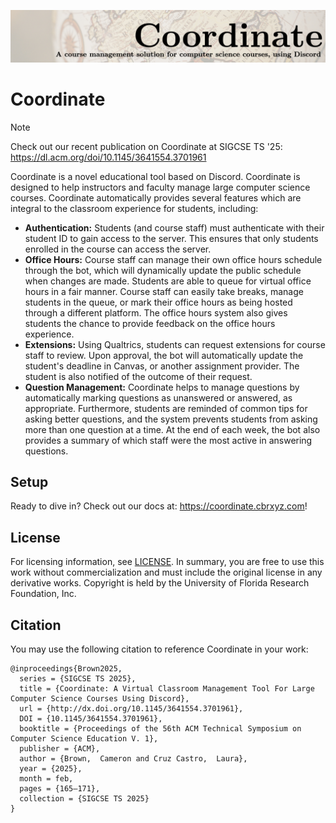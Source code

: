![Welcome to Coordinate!](./assets/banner.jpeg)

# Coordinate

> [!NOTE]
> Check out our recent publication on Coordinate at SIGCSE TS '25:
> https://dl.acm.org/doi/10.1145/3641554.3701961

Coordinate is a novel educational tool based on Discord. Coordinate is designed
to help instructors and faculty manage large computer science courses. Coordinate
automatically provides several features which are integral to the classroom experience
for students, including:

* **Authentication:** Students (and course staff) must authenticate with their student ID to gain
  access to the server. This ensures that only students enrolled in the course can access the server.
* **Office Hours:** Course staff can manage their own office hours schedule through
  the bot, which will dynamically update the public schedule when changes are made.
  Students are able to queue for virtual office hours in a fair manner. Course staff
  can easily take breaks, manage students in the queue, or mark their office hours
  as being hosted through a different platform. The office hours system also gives
  students the chance to provide feedback on the office hours experience.
* **Extensions:** Using Qualtrics, students can request extensions for course staff to
  review. Upon approval, the bot will automatically update the student's deadline in
  Canvas, or another assignment provider. The student is also notified of the outcome
  of their request.
* **Question Management:** Coordinate helps to manage questions by automatically marking
  questions as unanswered or answered, as appropriate. Furthermore, students are
  reminded of common tips for asking better questions, and the system prevents students
  from asking more than one question at a time. At the end of each week, the bot
  also provides a summary of which staff were the most active in answering questions.

## Setup

Ready to dive in? Check out our docs at: https://coordinate.cbrxyz.com!

## License

For licensing information, see [LICENSE](LICENSE). In summary, you are free to use
this work without commercialization and must include the original license in any
derivative works. Copyright is held by the University of Florida Research Foundation,
Inc.

## Citation

You may use the following citation to reference Coordinate in your work:

```
@inproceedings{Brown2025,
  series = {SIGCSE TS 2025},
  title = {Coordinate: A Virtual Classroom Management Tool For Large Computer Science Courses Using Discord},
  url = {http://dx.doi.org/10.1145/3641554.3701961},
  DOI = {10.1145/3641554.3701961},
  booktitle = {Proceedings of the 56th ACM Technical Symposium on Computer Science Education V. 1},
  publisher = {ACM},
  author = {Brown,  Cameron and Cruz Castro,  Laura},
  year = {2025},
  month = feb,
  pages = {165–171},
  collection = {SIGCSE TS 2025}
}
```
